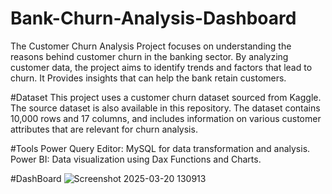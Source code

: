 # Bank-Churn-Analysis-Dashboard

The Customer Churn Analysis Project focuses on understanding the reasons behind customer churn in the banking sector. By analyzing customer data, the project aims to identify trends and factors that lead to churn. It Provides insights that can help the bank retain customers.

#Dataset
This project uses a customer churn dataset sourced from Kaggle. The source dataset is also available in this repository. The dataset contains 10,000 rows and 17 columns, and includes information on various customer attributes that are relevant for churn analysis.

#Tools
Power Query Editor: MySQL for data transformation and analysis.
Power BI: Data visualization using Dax Functions and Charts.

#DashBoard
![Screenshot 2025-03-20 130913](https://github.com/user-attachments/assets/56800ce9-aa4d-4051-9935-7c72cf935417)


